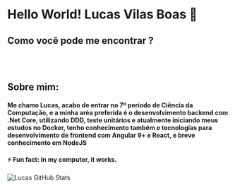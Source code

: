 # Hello World! Lucas Vilas Boas 👋
## Como você pode me encontrar ?

<br>
<br>

## Sobre mim:
#### Me chamo Lucas, acabo de entrar no 7º período de Ciência da Computação, e a minha aréa preferida é o desenvolvimento backend com .Net Core, utilizando DDD, teste unitários e atualmente iniciando meus estudos no Docker, tenho conhecimento também e tecnologias para desenvolvimento de frontend com Angular 9+ e React, e breve conhecimento em NodeJS

#### ⚡ Fun fact: In my computer, it works.


![Lucas GitHub Stats](https://github-readme-stats.vercel.app/api?username=VilasBoas1407&show_icons=true)
<!--
**VilasBoas1407/VilasBoas1407** is a ✨ _special_ ✨ repository because its `README.md` (this file) appears on your GitHub profile.

Here are some ideas to get you started:

- 🔭 I’m currently working on ...
- 🌱 I’m currently learning ...
- 👯 I’m looking to collaborate on ...
- 🤔 I’m looking for help with ...
- 💬 Ask me about ...
- 📫 How to reach me: ...
- 😄 Pronouns: ...
- ⚡ Fun fact: ...
-->
